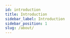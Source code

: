 ```yaml
---
id: introduction
title: Introduction
sidebar_label: Introduction
sidebar_position: 1
slug: /about/
---
```

